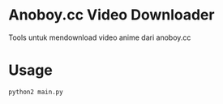 # Anoboy.cc Video Downloader
Tools untuk mendownload video anime dari anoboy.cc
# Usage
```python2 main.py```
